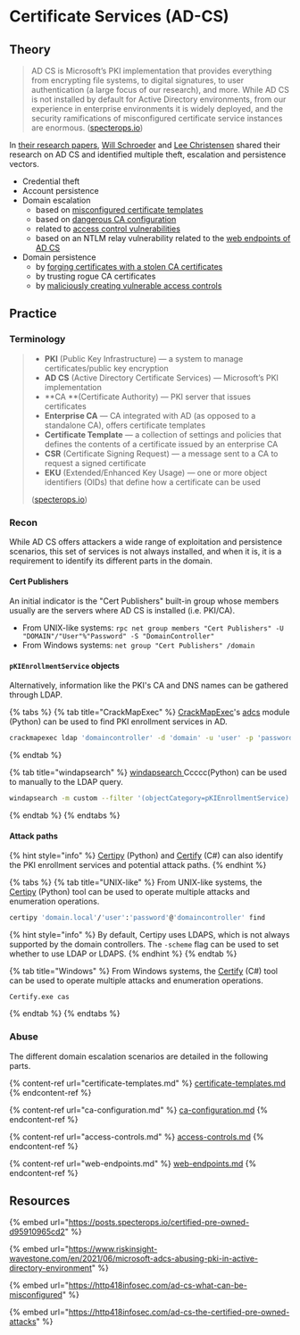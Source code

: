 # Certificate Services (AD-CS)

## Theory

> AD CS is Microsoft’s PKI implementation that provides everything from encrypting file systems, to digital signatures, to user authentication (a large focus of our research), and more. While AD CS is not installed by default for Active Directory environments, from our experience in enterprise environments it is widely deployed, and the security ramifications of misconfigured certificate service instances are enormous. ([specterops.io](https://posts.specterops.io/certified-pre-owned-d95910965cd2))

In [their research papers](https://posts.specterops.io/certified-pre-owned-d95910965cd2), [Will Schroeder](https://twitter.com/harmj0y) and [Lee Christensen](https://twitter.com/tifkin\_) shared their research on AD CS and identified multiple theft, escalation and persistence vectors.

* Credential theft
* Account persistence
* Domain escalation
  * based on [misconfigured certificate templates](certificate-templates.md)
  * based on [dangerous CA configuration](ca-configuration.md)
  * related to [access control vulnerabilities](access-controls.md)
  * based on an NTLM relay vulnerability related to the [web endpoints of AD CS](web-endpoints.md)
* Domain persistence
  * by [forging certificates with a stolen CA certificates](../../persistence/ca-shadow.md)
  * by trusting rogue CA certificates
  * by [maliciously creating vulnerable access controls](../../persistence/access-controls.md)

## Practice

### Terminology

> * **PKI** (Public Key Infrastructure) — a system to manage certificates/public key encryption
> * **AD CS** (Active Directory Certificate Services) — Microsoft’s PKI implementation
> * **CA **(Certificate Authority) — PKI server that issues certificates
> * **Enterprise CA** — CA integrated with AD (as opposed to a standalone CA), offers certificate templates
> * **Certificate Template** — a collection of settings and policies that defines the contents of a certificate issued by an enterprise CA
> * **CSR** (Certificate Signing Request) — a message sent to a CA to request a signed certificate
> * **EKU** (Extended/Enhanced Key Usage) — one or more object identifiers (OIDs) that define how a certificate can be used
>
> ([specterops.io](https://posts.specterops.io/certified-pre-owned-d95910965cd2))

### Recon

While AD CS offers attackers a wide range of exploitation and persistence scenarios, this set of services is not always installed, and when it is, it is a requirement to identify its different parts in the domain.

#### Cert Publishers

An initial indicator is the "Cert Publishers" built-in group whose members usually are the servers where AD CS is installed (i.e. PKI/CA).

* From UNIX-like systems: `rpc net group members "Cert Publishers" -U "DOMAIN"/"User"%"Password" -S "DomainController"`
* From Windows systems: `net group "Cert Publishers" /domain`

#### `pKIEnrollmentService` objects

Alternatively, information like the PKI's CA and DNS names can be gathered through LDAP.

{% tabs %}
{% tab title="CrackMapExec" %}
[CrackMapExec](https://github.com/byt3bl33d3r/CrackMapExec)'s [adcs](https://github.com/byt3bl33d3r/CrackMapExec/blob/master/cme/modules/adcs.py) module (Python) can be used to find PKI enrollment services in AD.

```bash
crackmapexec ldap 'domaincontroller' -d 'domain' -u 'user' -p 'password' -M adcs
```
{% endtab %}

{% tab title="windapsearch" %}
[windapsearch ](https://github.com/ropnop/windapsearch)Ccccc(Python) can be used to manually to the LDAP query.

```bash
windapsearch -m custom --filter '(objectCategory=pKIEnrollmentService)' --base 'CN=Configuration,DC=domain,DC=local' --attrs dn,dnshostname --dc 'domaincontroller' -d 'domain.local' -u 'user' -p 'password'
```
{% endtab %}
{% endtabs %}

#### Attack paths

{% hint style="info" %}
[Certipy](https://github.com/ly4k/Certipy) (Python) and [Certify](https://github.com/GhostPack/Certify) (C#) can also identify the PKI enrollment services and potential attack paths.
{% endhint %}

{% tabs %}
{% tab title="UNIX-like" %}
From UNIX-like systems, the [Certipy](https://github.com/ly4k/Certipy) (Python) tool can be used to operate multiple attacks and enumeration operations.

```bash
certipy 'domain.local'/'user':'password'@'domaincontroller' find
```



{% hint style="info" %}
By default, Certipy uses LDAPS, which is not always supported by the domain controllers. The `-scheme` flag can be used to set whether to use LDAP or LDAPS.
{% endhint %}
{% endtab %}

{% tab title="Windows" %}
From Windows systems, the [Certify](https://github.com/GhostPack/Certify) (C#) tool can be used to operate multiple attacks and enumeration operations.

```batch
Certify.exe cas
```
{% endtab %}
{% endtabs %}

### Abuse

The different domain escalation scenarios are detailed in the following parts.

{% content-ref url="certificate-templates.md" %}
[certificate-templates.md](certificate-templates.md)
{% endcontent-ref %}

{% content-ref url="ca-configuration.md" %}
[ca-configuration.md](ca-configuration.md)
{% endcontent-ref %}

{% content-ref url="access-controls.md" %}
[access-controls.md](access-controls.md)
{% endcontent-ref %}

{% content-ref url="web-endpoints.md" %}
[web-endpoints.md](web-endpoints.md)
{% endcontent-ref %}

## Resources

{% embed url="https://posts.specterops.io/certified-pre-owned-d95910965cd2" %}

{% embed url="https://www.riskinsight-wavestone.com/en/2021/06/microsoft-adcs-abusing-pki-in-active-directory-environment" %}

{% embed url="https://http418infosec.com/ad-cs-what-can-be-misconfigured" %}

{% embed url="https://http418infosec.com/ad-cs-the-certified-pre-owned-attacks" %}
